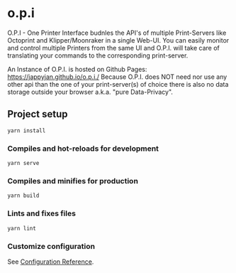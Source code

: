 # o.p.i

O.P.I - One Printer Interface budnles the API's of multiple Print-Servers
like Octoprint and Klipper/Moonraker in a single Web-UI.
You can easily monitor and control multiple Printers from the same UI and
O.P.I. will take care of translating your commands to the corresponding print-server.

An Instance of O.P.I. is hosted on Github Pages: https://jappyjan.github.io/o.p.i./
Because O.P.I. does NOT need nor use any other api than the one of your print-server(s) of choice
there is also no data storage outside your browser a.k.a. "pure Data-Privacy".


## Project setup
```
yarn install
```

### Compiles and hot-reloads for development
```
yarn serve
```

### Compiles and minifies for production
```
yarn build
```

### Lints and fixes files
```
yarn lint
```

### Customize configuration
See [Configuration Reference](https://cli.vuejs.org/config/).
